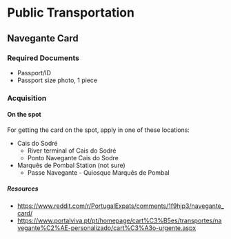 # Public Transportation

## Navegante Card

### Required Documents

- Passport/ID
- Passport size photo, 1 piece

### Acquisition

#### On the spot

For getting the card on the spot, apply in one of these locations:
-  Cais do Sodré
	- River terminal of Cais do Sodré
	- Ponto Navegante Cais do Sodre
- Marquês de Pombal Station (not sure)
	- Passe Navegante - Quiosque Marquês de Pombal

##### Resources
- https://www.reddit.com/r/PortugalExpats/comments/1f9hjp3/navegante_card/
- https://www.portalviva.pt/pt/homepage/cart%C3%B5es/transportes/navegante%C2%AE-personalizado/cart%C3%A3o-urgente.aspx